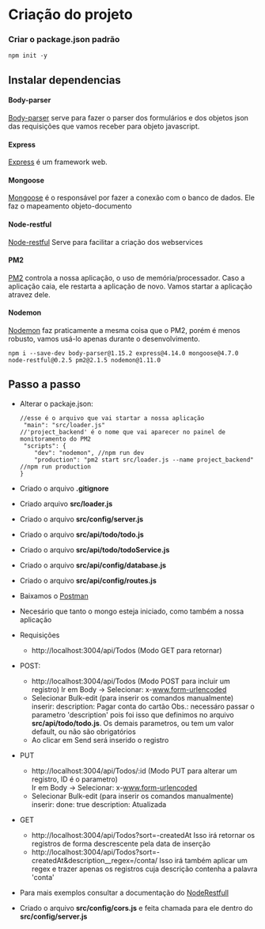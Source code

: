# Criação do projeto

### Criar o package.json padrão
```
npm init -y
```

## Instalar dependencias
#### Body-parser
[Body-parser](https://github.com/expressjs/body-parser) serve para fazer o parser dos formulários e dos objetos json das requisições que vamos receber para objeto javascript.
#### Express
[Express](http://expressjs.com/) é um framework web.
#### Mongoose
[Mongoose](http://mongoosejs.com/) é o responsável por fazer a conexão com o banco de dados. Ele faz o mapeamento objeto-documento
#### Node-restful
[Node-restful](https://github.com/baugarten/node-restful) Serve para facilitar a criação dos webservices
#### PM2
[PM2](http://pm2.keymetrics.io/) controla a nossa aplicação, o uso de memória/processador. Caso a aplicação caia, ele restarta a aplicação de novo. Vamos startar a aplicação atravez dele. 
#### Nodemon
[Nodemon](https://nodemon.io/) faz praticamente a mesma coisa que o PM2, porém é menos robusto, vamos usá-lo apenas durante o desenvolvimento.

```
npm i --save-dev body-parser@1.15.2 express@4.14.0 mongoose@4.7.0 node-restful@0.2.5 pm2@2.1.5 nodemon@1.11.0
```


## Passo a passo 
* Alterar o packaje.json: 
	```
	//esse é o arquivo que vai startar a nossa aplicação
	 "main": "src/loader.js" 
	//'project_backend' é o nome que vai aparecer no painel de monitoramento do PM2
	 "scripts": {
		"dev": "nodemon", //npm run dev
		"production": "pm2 start src/loader.js --name project_backend"  //npm run production
	}
	```
* Criado o arquivo **.gitignore**
* Criado arquivo **src/loader.js**
* Criado o arquivo **src/config/server.js**
* Criado o arquivo **src/api/todo/todo.js**
* Criado o arquivo **src/api/todo/todoService.js**
* Criado o arquivo **src/api/config/database.js**
* Criado o arquivo **src/api/config/routes.js**
* Baixamos o [Postman](https://www.getpostman.com/)
* Necesário que tanto o mongo esteja iniciado, como também a nossa aplicação
* Requisições
    * http://localhost:3004/api/Todos (Modo GET para retornar)
* POST:
    * http://localhost:3004/api/Todos (Modo POST para incluir um registro)
    Ir em Body -> Selecionar: x-www.form-urlencoded
    * Selecionar Bulk-edit (para inserir os comandos manualmente)
    inserir: description: Pagar conta do cartão
    Obs.: necessáro passar o parametro 'description' pois foi isso que definimos no arquivo **src/api/todo/todo.js**. Os demais parametros, ou tem um valor default, ou não são obrigatórios
    * Ao clicar em Send será inserido o registro
* PUT
    * http://localhost:3004/api/Todos/:id (Modo PUT para alterar um registro, ID é o parametro)
    <br>Ir em Body -> Selecionar: x-www.form-urlencoded
    * Selecionar Bulk-edit (para inserir os comandos manualmente)
    inserir: 
    done: true
    description: Atualizada
* GET
    * http://localhost:3004/api/Todos?sort=-createdAt
    Isso irá retornar os registros de forma descrescente pela data de inserção
    * http://localhost:3004/api/Todos?sort=-createdAt&description__regex=/conta/
    Isso irá também aplicar um regex e trazer apenas os registros cuja descrição contenha a palavra 'conta'
* Para mais exemplos consultar a documentação do [NodeRestfull](https://github.com/baugarten/node-restful)

* Criado o arquivo **src/config/cors.js** e feita chamada para ele dentro do **src/config/server.js**
